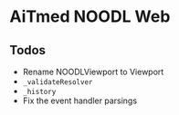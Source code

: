 # AiTmed NOODL Web

## Todos

- Rename NOODLViewport to Viewport
- `_validateResolver`
- `_history`
- Fix the event handler parsings
